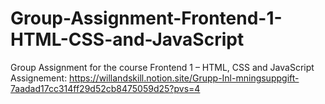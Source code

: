 # Group-Assignment-Frontend-1-HTML-CSS-and-JavaScript
Group Assignment for the course Frontend 1 – HTML, CSS and JavaScript
Assignement: https://willandskill.notion.site/Grupp-Inl-mningsuppgift-7aadad17cc314ff29d52cb8475059d25?pvs=4

